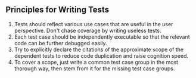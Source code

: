 ## Principles for Writing Tests

1. Tests should reflect various use cases that are useful in the user perspective. Don't chase coverage by writing useless tests.
2. Each test case should be independently executable so that the relevant code can be further debugged easily.
3. Try to explicitly declare the citations of the approximate scope of the dependent tests to reduce code duplication and raise cognition speed.
4. To cover a scope, just write a common test case group in the most thorough way, then stem from it for the missing test case groups.
